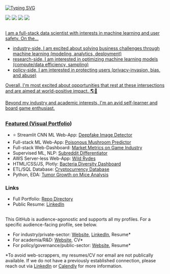 [![Typing SVG](https://readme-typing-svg.demolab.com?font=Fira+Code&duration=1000&pause=1000&vCenter=true&width=435&lines=Christopher+Denq;Full-stack+Data+Scientist;Mathematical+AI+Researcher;AI+Governance+Researcher)](https://git.io/typing-svg)

<p align="left">
  <a href="https://cdenq.github.io/"><img src="https://img.shields.io/badge/website-343434?style=for-the-badge&logo=About.me&logoColor=white"></a>
  <a href="https://www.linkedin.com/in/christopherdenq/"><img src="https://img.shields.io/badge/linkedin-%230077B5.svg?&style=for-the-badge&logo=linkedin&logoColor=white"></a>
  <a href="https://github.com/cdenq"><img src="https://img.shields.io/badge/-Github-333?style=for-the-badge&logo=GitHub&logoColor=white"></a>
  <a href="https://discordapp.com/users/122537517835616257"><img src="https://img.shields.io/badge/Discord-7289DA?style=for-the-badge&logo=discord&logoColor=white">
</p>
  
##

I am a full-stack data scientist with interests in machine learning and user safety. On the...

- industry-side, I am excited about solving business challenges through machine learning (modeling, analytics, deployment)
- research-side, I am interested in optimizing machine learning models (compute/data efficiency, sampling)
- policy-side, I am interested in protecting users (privacy-invasion, bias, and abuse)

Overall, I'm most excited about opportunities that rest at these intersections and are aimed at world-positive impact. 🌎🤖
  
Beyond my industry and academic interests, I'm an avid self-learner and board game enthusiast.
  
## 

### **Featured** ([Visual Portfolio](https://cdenq.github.io/index.html#link-projects))
- ⭐ Streamlit CNN ML Web-App: [Deepfake Image Detector](https://github.com/cdenq/deepfake-image-detector)
- Full-stack ML Web-App: [Poisonous Mushroom Predictor](https://github.com/cdenq/mushroom-edibility-predictor)
- Full-stack Web-Dashboard: [Market Metrics on Game Industry](https://github.com/cdenq/web-dashboard-of-video-game-industry) 
- Supervised ML, NLP: [Subreddit Differentiator](https://github.com/cdenq/subreddit-differentiator)
- AWS Server-less Web-App: [Wild Rydes](https://github.com/cdenq/wild-rydes-server-less-web-app)
- HTML/CSS/JS, Plotly: [Bacteria Diversity Dashboard](https://github.com/cdenq/bacteria-diversity-interactive-web-dashboard)
- ETL/SQL Database: [Cryptocurrency Database](https://github.com/cdenq/etl-pipeline-on-crypto-data)
- Python, EDA: [Tumor Growth on Mice Analysis](https://github.com/cdenq/tumor-growth-on-mice-analysis)
  
### **Links**
- Full Portfolio: [Repo Directory](https://github.com/cdenq/my-directory)
- Public Resume: [LinkedIn](https://www.linkedin.com/in/christopherdenq)
  
##
  
This GitHub is audience-agonostic and supports all my profiles. For a specific audience-facing profile, see below.
- For industry/private-sector: [Website](https://cdenq.github.io/subroutes/profile/data-science.html), [LinkedIn](https://www.linkedin.com/in/christopherdenq/), Resume*
- For academia/R&D: [Website](https://cdenq.github.io/subroutes/profile/ai-tech-research.html), CV*
- For policy/governance/public-sector: [Website](https://cdenq.github.io/subroutes/profile/ai-gov-research.html), Resume*

*To avoid web-scrappers, my resumes/CV nor email are not publically available. If we do not have a previously established connection, please reach out via [LinkedIn](https://www.linkedin.com/in/christopherdenq/) or [Calendly](https://calendly.com/christopherkd/coffee-chats) for more information.
